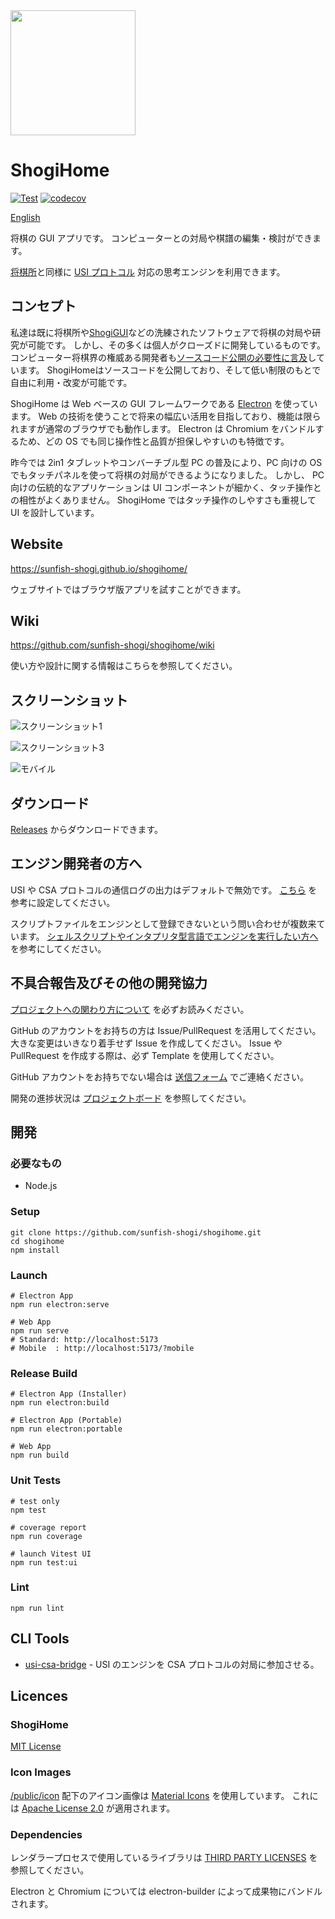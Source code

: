 <img width="200" src="./docs/icon.png" />

# ShogiHome

[![Test](https://github.com/sunfish-shogi/shogihome/actions/workflows/test.yml/badge.svg?branch=main&event=push)](https://github.com/sunfish-shogi/shogihome/actions/workflows/test.yml)
[![codecov](https://codecov.io/gh/sunfish-shogi/shogihome/branch/main/graph/badge.svg?token=TLSQXAIJFY)](https://codecov.io/gh/sunfish-shogi/shogihome)

[English](./README.en.md)

将棋の GUI アプリです。
コンピューターとの対局や棋譜の編集・検討ができます。

[将棋所](http://shogidokoro2.stars.ne.jp/)と同様に [USI プロトコル](http://shogidokoro2.stars.ne.jp/usi.html) 対応の思考エンジンを利用できます。

## コンセプト

私達は既に将棋所や[ShogiGUI](http://shogigui.siganus.com/)などの洗練されたソフトウェアで将棋の対局や研究が可能です。
しかし、その多くは個人がクローズドに開発しているものです。
コンピューター将棋界の権威ある開発者も[ソースコード公開の必要性に言及](https://yaneuraou.yaneu.com/2022/01/15/new-gui-for-shogi-is-needed-to-improve-the-usi-protocol/)しています。
ShogiHomeはソースコードを公開しており、そして低い制限のもとで自由に利用・改変が可能です。

ShogiHome は Web ベースの GUI フレームワークである [Electron](https://www.electronjs.org/) を使っています。
Web の技術を使うことで将来の幅広い活用を目指しており、機能は限られますが通常のブラウザでも動作します。
Electron は Chromium をバンドルするため、どの OS でも同じ操作性と品質が担保しやすいのも特徴です。

昨今では 2in1 タブレットやコンバーチブル型 PC の普及により、PC 向けの OS でもタッチパネルを使って将棋の対局ができるようになりました。
しかし、 PC 向けの伝統的なアプリケーションは UI コンポーネントが細かく、タッチ操作との相性がよくありません。
ShogiHome ではタッチ操作のしやすさも重視して UI を設計しています。

## Website

https://sunfish-shogi.github.io/shogihome/

ウェブサイトではブラウザ版アプリを試すことができます。

## Wiki

https://github.com/sunfish-shogi/shogihome/wiki

使い方や設計に関する情報はこちらを参照してください。

## スクリーンショット

![スクリーンショット1](docs/screenshots/screenshot001.png)

![スクリーンショット3](docs/screenshots/screenshot003.png)

![モバイル](docs/screenshots/mobile001.png)

## ダウンロード

[Releases](https://github.com/sunfish-shogi/shogihome/releases) からダウンロードできます。

## エンジン開発者の方へ

USI や CSA プロトコルの通信ログの出力はデフォルトで無効です。
[こちら](https://github.com/sunfish-shogi/shogihome/wiki/%E9%96%8B%E7%99%BA%E8%80%85%E5%90%91%E3%81%91%E6%A9%9F%E8%83%BD%E3%81%AE%E4%BD%BF%E3%81%84%E6%96%B9#%E3%83%AD%E3%82%B0) を参考に設定してください。

スクリプトファイルをエンジンとして登録できないという問い合わせが複数来ています。 [シェルスクリプトやインタプリタ型言語でエンジンを実行したい方へ](https://github.com/sunfish-shogi/shogihome/wiki/%E3%82%B7%E3%82%A7%E3%83%AB%E3%82%B9%E3%82%AF%E3%83%AA%E3%83%97%E3%83%88%E3%82%84%E3%82%A4%E3%83%B3%E3%82%BF%E3%83%97%E3%83%AA%E3%82%BF%E5%9E%8B%E8%A8%80%E8%AA%9E%E3%81%A7%E3%82%A8%E3%83%B3%E3%82%B8%E3%83%B3%E3%82%92%E5%AE%9F%E8%A1%8C%E3%81%97%E3%81%9F%E3%81%84%E6%96%B9%E3%81%B8) を参考にしてください。

## 不具合報告及びその他の開発協力

[プロジェクトへの関わり方について](https://github.com/sunfish-shogi/shogihome/wiki/%E3%83%97%E3%83%AD%E3%82%B8%E3%82%A7%E3%82%AF%E3%83%88%E3%81%B8%E3%81%AE%E9%96%A2%E3%82%8F%E3%82%8A%E6%96%B9%E3%81%AB%E3%81%A4%E3%81%84%E3%81%A6) を必ずお読みください。

GitHub のアカウントをお持ちの方は Issue/PullRequest を活用してください。
大きな変更はいきなり着手せず Issue を作成してください。
Issue や PullRequest を作成する際は、必ず Template を使用してください。

GitHub アカウントをお持ちでない場合は [送信フォーム](https://form.run/@sunfish-shogi-1650819491) でご連絡ください。

開発の進捗状況は [プロジェクトボード](https://github.com/users/sunfish-shogi/projects/1/views/1) を参照してください。

## 開発

### 必要なもの

- Node.js

### Setup

```
git clone https://github.com/sunfish-shogi/shogihome.git
cd shogihome
npm install
```

### Launch

```
# Electron App
npm run electron:serve

# Web App
npm run serve
# Standard: http://localhost:5173
# Mobile  : http://localhost:5173/?mobile
```

### Release Build

```
# Electron App (Installer)
npm run electron:build

# Electron App (Portable)
npm run electron:portable

# Web App
npm run build
```

### Unit Tests

```
# test only
npm test

# coverage report
npm run coverage

# launch Vitest UI
npm run test:ui
```

### Lint

```
npm run lint
```

## CLI Tools

- [usi-csa-bridge](https://github.com/sunfish-shogi/shogihome/tree/main/src/command/usi-csa-bridge#readme) - USI のエンジンを CSA プロトコルの対局に参加させる。

## Licences

### ShogiHome

[MIT License](LICENSE)

### Icon Images

[/public/icon](https://github.com/sunfish-shogi/shogihome/tree/main/public/icon) 配下のアイコン画像は [Material Icons](https://google.github.io/material-design-icons/) を使用しています。
これには [Apache License 2.0](https://www.apache.org/licenses/LICENSE-2.0.txt) が適用されます。

### Dependencies

レンダラープロセスで使用しているライブラリは [THIRD PARTY LICENSES](https://sunfish-shogi.github.io/shogihome/third-party-licenses.html) を参照してください。

Electron と Chromium については electron-builder によって成果物にバンドルされます。
